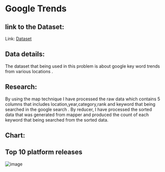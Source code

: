 
# Google Trends
## link to the Dataset:
Link: [Dataset](https://www.kaggle.com/dhruvildave/google-trends-dataset)

## Data details:
The dataset that being used in this problem is about google key word trends from various locations .

## Research:
By using the map technique I have processed the raw data which contains 5 columns that includes location,year,category,rank and keyword that being searched in the google search .
By reducer, I have processed the sorted data that was generated from mapper and produced  the count of each keyword that being searched from the sorted data.


## Chart:
## Top 10 platform releases<br>
![image](https://user-images.githubusercontent.com/77645775/152239972-c205bf91-5dac-4859-a0d8-62adf6b0d5b0.png)

